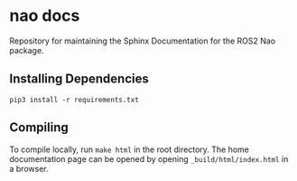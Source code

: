 # nao docs

Repository for maintaining the Sphinx Documentation for the ROS2 Nao package.

## Installing Dependencies
`pip3 install -r requirements.txt`

## Compiling
To compile locally, run `make html` in the root directory.
The home documentation page can be opened by opening `_build/html/index.html` in a browser.

